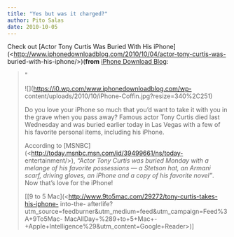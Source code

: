 ```yaml
---
title: "Yes but was it charged?"
author: Pito Salas
date: 2010-10-05
---
```




Check out [Actor Tony Curtis Was Buried With His
iPhone](<http://www.iphonedownloadblog.com/2010/10/04/actor-tony-curtis-was-
buried-with-his-iphone/>)(**from** [iPhone Download
Blog](<http://www.iphonedownloadblog.com/feed/>):

> "
>
> ![](https://i0.wp.com/www.iphonedownloadblog.com/wp-
> content/uploads/2010/10/iPhone-Coffin.jpg?resize=340%2C251)
>
> Do you love your iPhone so much that you’d want to take it with you in the
> grave when you pass away? Famous actor Tony Curtis died last Wednesday and
> was buried earlier today in Las Vegas with a few of his favorite personal
> items, including his iPhone.
>
> According to [MSNBC](<http://today.msnbc.msn.com/id/39499661/ns/today-
> entertainment/>), _“Actor Tony Curtis was buried Monday with a melange of
> his favorite possessions — a Stetson hat, an Armani scarf, driving gloves,
> an iPhone and a copy of his favorite novel”_. Now that’s love for the
> iPhone!
>
> [[9 to 5 Mac](<http://www.9to5mac.com/29272/tony-curtis-takes-his-iphone-
> into-the-
> afterlife?utm_source=feedburner&utm_medium=feed&utm_campaign=Feed%3A+9To5Mac-
> MacAllDay+%289+to+5+Mac+-+Apple+Intelligence%29&utm_content=Google+Reader>)]


